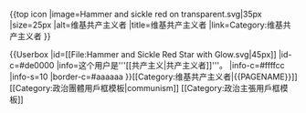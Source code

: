 
{{top icon
|image=Hammer and sickle red on transparent.svg|35px
|size=25px
|alt=维基共产主义者
|title=维基共产主义者
|link=Category:维基共产主义者
}}

{{Userbox
  |id=[[File:Hammer and Sickle Red Star with Glow.svg|45px]]
  |id-c=#de0000
  |info=这个用户是'''[[共产主义|共产主义者]]'''。
  |info-c=#ffffcc
  |info-s=10
  |border-c=#aaaaaa
}}<includeonly>[[Category:维基共产主义者|{{PAGENAME}}]]</includeonly><noinclude>
[[Category:政治團體用戶框模板|communism]]
[[Category:政治主張用戶框模板]]
</noinclude>